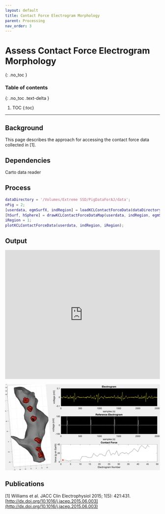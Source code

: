 ```yaml
---
layout: default
title: Contact Force Electrogram Morphology
parent: Processing
nav_order: 3
---
```


# Assess Contact Force Electrogram Morphology
{: .no_toc }

### Table of contents
{: .no_toc .text-delta }

1. TOC
{:toc}

---

## Background
This page describes the approach for accessing the contact force data collected in [1].

## Dependencies
Carto data reader

## Process
```matlab
dataDirectory = '/Volumes/Extreme SSD/PigDataForAJ/data';
nPig = 2;
[userdata, egmSurfX, indRegion] = loadKCLContactForceData(dataDirectory, nPig);
[hSurf, hSphere] = drawKCLContactForceDataMap(userdata, indRegion, egmSurfX);
iRegion = 1;
plotKCLContactForceData(userdata, indRegion, iRegion);
```

## Output
<iframe width="100%" height="420" frameBorder="0"
src="https://youtube.com/embed/SQTjMQV5mcs?playlist=SQTjMQV5mcs&loop=1">
</iframe>

![](/assets/images/contact-force-egm-morphology.png)

## Publications
[1] Williams et al. JACC Clin Electrophysiol 2015; 1(5): 421:431. [http://dx.doi.org/10.1016/j.jacep.2015.06.003](http://dx.doi.org/10.1016/j.jacep.2015.06.003)

